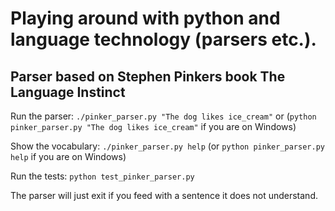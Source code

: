 # Playing around with python and language technology (parsers etc.).


## Parser based on Stephen Pinkers book The Language Instinct

Run the parser: `./pinker_parser.py "The dog likes ice_cream"` or (`python pinker_parser.py "The dog likes ice_cream"` if you are on Windows)

Show the vocabulary: `./pinker_parser.py help` (or `python pinker_parser.py help` if you are on Windows)

Run the tests: `python test_pinker_parser.py`

The parser will just exit if you feed with a sentence it does not understand.
